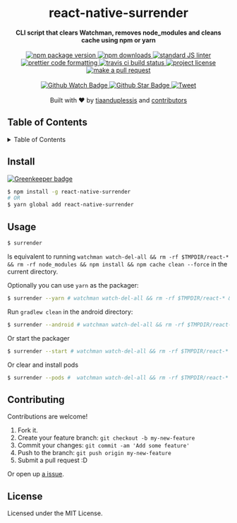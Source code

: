 
<h1 align="center">react-native-surrender</h1>
<div align="center">
  <strong>CLI script that clears Watchman, removes node_modules and cleans cache using npm or yarn</strong>
</div>
<br>
<div align="center">
  <a href="https://npmjs.org/package/react-native-surrender">
    <img src="https://img.shields.io/npm/v/react-native-surrender.svg?style=flat-square" alt="npm package version" />
  </a>
  <a href="https://npmjs.org/package/react-native-surrender">
  <img src="https://img.shields.io/npm/dm/react-native-surrender.svg?style=flat-square" alt="npm downloads" />
  </a>
  <a href="https://github.com/feross/standard">
    <img src="https://img.shields.io/badge/code%20style-standard-brightgreen.svg?style=flat-square" alt="standard JS linter" />
  </a>
  <a href="https://github.com/prettier/prettier">
    <img src="https://img.shields.io/badge/styled_with-prettier-ff69b4.svg?style=flat-square" alt="prettier code formatting" />
  </a>
  <a href="https://travis-ci.org/tiaanduplessis/react-native-surrender">
    <img src="https://img.shields.io/travis/tiaanduplessis/react-native-surrender.svg?style=flat-square" alt="travis ci build status" />
  </a>
  <a href="https://github.com/tiaanduplessis/react-native-surrender/blob/master/LICENSE">
    <img src="https://img.shields.io/npm/l/react-native-surrender.svg?style=flat-square" alt="project license" />
  </a>
  <a href="http://makeapullrequest.com">
    <img src="https://img.shields.io/badge/PRs-welcome-brightgreen.svg?style=flat-square" alt="make a pull request" />
  </a>
</div>
<br>
<div align="center">
  <a href="https://github.com/tiaanduplessis/react-native-surrender/watchers">
    <img src="https://img.shields.io/github/watchers/tiaanduplessis/react-native-surrender.svg?style=social" alt="Github Watch Badge" />
  </a>
  <a href="https://github.com/tiaanduplessis/react-native-surrender/stargazers">
    <img src="https://img.shields.io/github/stars/tiaanduplessis/react-native-surrender.svg?style=social" alt="Github Star Badge" />
  </a>
  <a href="https://twitter.com/intent/tweet?text=Check%20out%20react-native-surrender!%20https://github.com/tiaanduplessis/react-native-surrender%20%F0%9F%91%8D">
    <img src="https://img.shields.io/twitter/url/https/github.com/tiaanduplessis/react-native-surrender.svg?style=social" alt="Tweet" />
  </a>
</div>
<br>
<div align="center">
  Built with ❤︎ by <a href="https://github.com/tiaanduplessis">tiaanduplessis</a> and <a href="https://github.com/tiaanduplessis/react-native-surrender/contributors">contributors</a>
</div>

<h2>Table of Contents</h2>
<details>
  <summary>Table of Contents</summary>
  <li><a href="#install">Install</a></li>
  <li><a href="#usage">Usage</a></li>
  <li><a href="#contribute">Contribute</a></li>
  <li><a href="#license">License</a></li>
</details>

## Install

[![Greenkeeper badge](https://badges.greenkeeper.io/tiaanduplessis/react-native-surrender.svg)](https://greenkeeper.io/)

```sh
$ npm install -g react-native-surrender
# OR
$ yarn global add react-native-surrender
```

## Usage

```sh
$ surrender
```

Is equivalent to running `watchman watch-del-all && rm -rf $TMPDIR/react-* && rm -rf node_modules && npm install && npm cache clean --force` in the current directory.

Optionally you can use `yarn` as the packager:

```sh
$ surrender --yarn # watchman watch-del-all && rm -rf $TMPDIR/react-* && rm -rf node_modules && yarn && yarn cache clean
```

Run `gradlew clean` in the android directory:

```sh
$ surrender --android # watchman watch-del-all && rm -rf $TMPDIR/react-* && rm -rf node_modules && npm install && npm cache clean --force && cd android & gradlew clean & cd .. 
```

Or start the packager

```sh
$ surrender --start # watchman watch-del-all && rm -rf $TMPDIR/react-* && rm -rf node_modules && npm install && npm cache clean --force  && npm start --reset-cache
```

Or clear and install pods

```sh
$ surrender --pods #  watchman watch-del-all && rm -rf $TMPDIR/react-* && rm -rf node_modules && npm install && npm cache clean --force && cd ios & rm -rf Pods Podfile.lock & pod install & cd ..
```

## Contributing

Contributions are welcome!

1. Fork it.
2. Create your feature branch: `git checkout -b my-new-feature`
3. Commit your changes: `git commit -am 'Add some feature'`
4. Push to the branch: `git push origin my-new-feature`
5. Submit a pull request :D

Or open up [a issue](https://github.com/tiaanduplessis/react-native-surrender/issues).

## License

Licensed under the MIT License.

